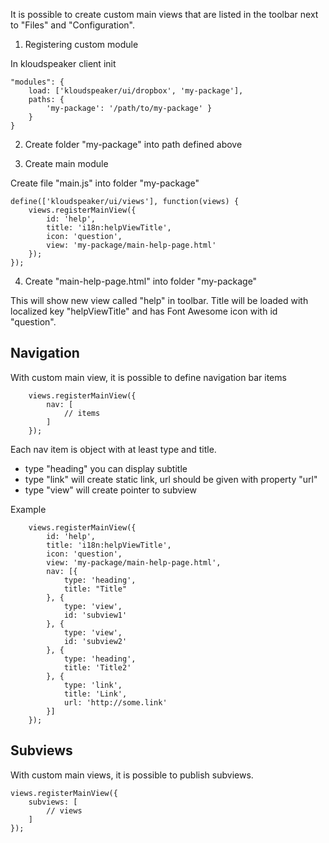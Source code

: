 It is possible to create custom main views that are listed in the toolbar next to "Files" and "Configuration".

1) Registering custom module

In kloudspeaker client init

    "modules": {
        load: ['kloudspeaker/ui/dropbox', 'my-package'],
        paths: { 
            'my-package': '/path/to/my-package' }
        }
    }
    
2) Create folder "my-package" into path defined above

3) Create main module

Create file "main.js" into folder "my-package"

    define(['kloudspeaker/ui/views'], function(views) { 
        views.registerMainView({
            id: 'help',
            title: 'i18n:helpViewTitle', 
            icon: 'question',
            view: 'my-package/main-help-page.html'
        });
    });

4) Create "main-help-page.html" into folder "my-package"

This will show new view called "help" in toolbar. Title will be loaded with localized key "helpViewTitle" and has Font Awesome icon with id "question".

## Navigation

With custom main view, it is possible to define navigation bar items

        views.registerMainView({
            nav: [
                // items
            ]
        });

Each nav item is object with at least type and title.
* type "heading" you can display subtitle
* type "link" will create static link, url should be given with property "url"
* type "view" will create pointer to subview

Example

        views.registerMainView({
            id: 'help',
            title: 'i18n:helpViewTitle', 
            icon: 'question',
            view: 'my-package/main-help-page.html',
            nav: [{
                type: 'heading',
                title: "Title"
            }, {
                type: 'view',
                id: 'subview1'
            }, {
                type: 'view',
                id: 'subview2'
            }, {
                type: 'heading',
                title: 'Title2'
            }, {
                type: 'link',
                title: 'Link',
                url: 'http://some.link'
            }]
        });

## Subviews

With custom main views, it is possible to publish subviews.

    views.registerMainView({
        subviews: [
            // views
        ]
    });
